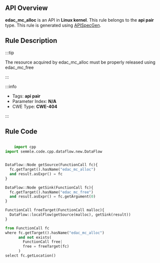 ---
---


## API Overview
**edac_mc_alloc** is an API in **Linux kernel**. This rule belongs to the **api pair** type. This rule is generated using [APISpecGen](../../tools/APISpecGen).
## Rule Description

:::tip

The resource acquired by edac_mc_alloc must be properly released using edac_mc_free

:::

:::info

- Tags: **api pair**
- Parameter Index: **N/A**
- CWE Type: **CWE-404**

:::

## Rule Code
```python

    import cpp
import semmle.code.cpp.dataflow.new.DataFlow


DataFlow::Node getSource(FunctionCall fc){
  fc.getTarget().hasName("edac_mc_alloc")
  and result.asExpr() = fc
}

DataFlow::Node getSink(FunctionCall fc){
  fc.getTarget().hasName("edac_mc_free")
  and result.asExpr() = fc.getArgument(0)
}

FunctionCall freeTarget(FunctionCall malloc){
  DataFlow::localFlow(getSource(malloc), getSink(result))
}

from FunctionCall fc
where fc.getTarget().hasName("edac_mc_alloc")
      and not exists(
        FunctionCall free| 
        free = freeTarget(fc)
      )
select fc.getLocation()

    
```